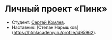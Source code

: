# Личный проект «Пинк»

* Студент: [Сергей Комлев](https://up.htmlacademy.ru/adaptive/16/user/490555).
* Наставник: [Степан Нарышков] (https://htmlacademy.ru/profile/id95962).
